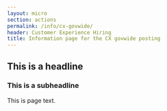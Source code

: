 ```yaml
---
layout: micro
section: actions
permalink: /info/cx-govwide/
header: Customer Experience Hiring
title: Information page for the CX govwide posting
---
```


## This is a headline

### This is a subheadline

This is page text.
